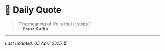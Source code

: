 # 📜 Daily Quote

> "The meaning of life is that it stops."  
> — **Franz Kafka**

---

_Last updated: 05 April 2025 ⏳_
